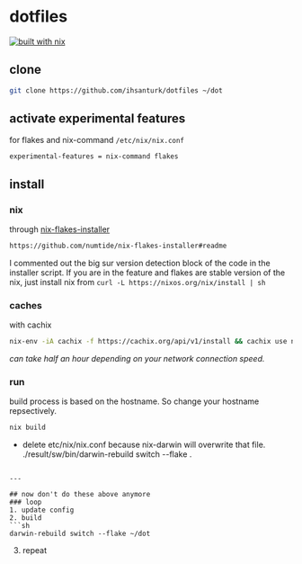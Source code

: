 # dotfiles
[![built with nix](https://builtwithnix.org/badge.svg)](https://builtwithnix.org)

## clone
```sh
git clone https://github.com/ihsanturk/dotfiles ~/dot
```

## activate experimental features
for flakes and nix-command
`/etc/nix/nix.conf`
```
experimental-features = nix-command flakes
```

## install
### nix
through [nix-flakes-installer](https://github.com/numtide/nix-flakes-installer/releases)
```sh
https://github.com/numtide/nix-flakes-installer#readme
```
I commented out the big sur version detection block of the code in the
installer script. If you are in the feature and flakes are stable version of
the nix, just install nix from `curl -L https://nixos.org/nix/install | sh`

### caches
with cachix
```sh
nix-env -iA cachix -f https://cachix.org/api/v1/install && cachix use nix-community
```
*can take half an hour depending on your network connection speed.*

### run
build process is based on the hostname. So change your hostname repsectively.
```sh
nix build
```
- delete etc/nix/nix.conf because nix-darwin will overwrite that file.
./result/sw/bin/darwin-rebuild switch --flake .
```

---

## now don't do these above anymore
### loop
1. update config
2. build
```sh
darwin-rebuild switch --flake ~/dot
```
3. repeat
